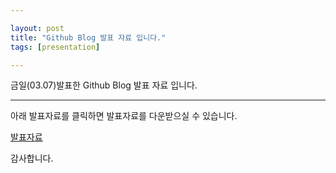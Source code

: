 ```yaml
---

layout: post
title: "Github Blog 발표 자료 입니다."
tags: [presentation]

---
```


금일(03.07)발표한 Github Blog 발표 자료 입니다.

---


아래 발표자료를 클릭하면 발표자료를 다운받으실 수 있습니다.

<a href="/upload/presentation.docx">발표자료</a>

감사합니다.